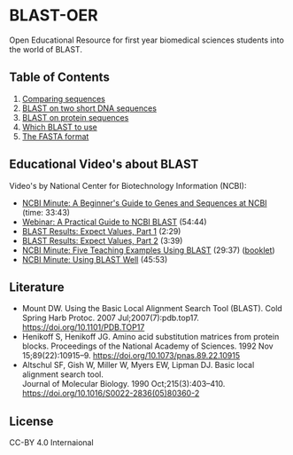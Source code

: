 # BLAST-OER

Open Educational Resource for first year biomedical sciences students into the world of BLAST.

## Table of Contents

1. [Comparing sequences](comparing.md)
2. [BLAST on two short DNA sequences](example.md)
3. [BLAST on protein sequences](protein.md)
4. [Which BLAST to use](which.md)
5. [The FASTA format](fasta.md)

## Educational Video's about BLAST

Video's by National Center for Biotechnology Information (NCBI):

* [NCBI Minute: A Beginner's Guide to Genes and Sequences at NCBI](https://www.youtube.com/watch?v=QIZ8QH6JcC8) (time: 33:43)
* [Webinar: A Practical Guide to NCBI BLAST](https://www.youtube.com/watch?v=KLBE0AuH-Sk) (54:44)
* [BLAST Results: Expect Values, Part 1](https://www.youtube.com/watch?v=ZN3RrXAe0uM) (2:29)
* [BLAST Results: Expect Values, Part 2](https://www.youtube.com/watch?v=dzRq-5BrGD4) (3:39)
* [NCBI Minute: Five Teaching Examples Using BLAST](https://www.youtube.com/watch?v=JKD5laNtwSc) (29:37) ([booklet](http://ftp.ncbi.nlm.nih.gov/pub/factsheets/Booklet_Teaching_BLAST.pdf)) 
* [NCBI Minute: Using BLAST Well](https://www.youtube.com/watch?v=2FW1dk5YQ3I) (45:53)

## Literature

* Mount DW. Using the Basic Local Alignment Search Tool (BLAST). Cold Spring Harb Protoc. 2007
  Jul;2007(7):pdb.top17. https://doi.org/10.1101/PDB.TOP17 
* Henikoff S, Henikoff JG. Amino acid substitution matrices from protein blocks. Proceedings of
  the National Academy of Sciences. 1992 Nov 15;89(22):10915–9.  https://doi.org/10.1073/pnas.89.22.10915 
* Altschul SF, Gish W, Miller W, Myers EW, Lipman DJ. Basic local alignment search tool.\
  Journal of Molecular Biology. 1990 Oct;215(3):403–410. https://doi.org/10.1016/S0022-2836(05)80360-2 

## License

CC-BY 4.0 Internaional
